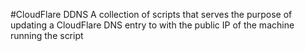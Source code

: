 #CloudFlare DDNS
A collection of scripts that serves the purpose of updating a CloudFlare DNS entry to with the public IP of the machine running the script
